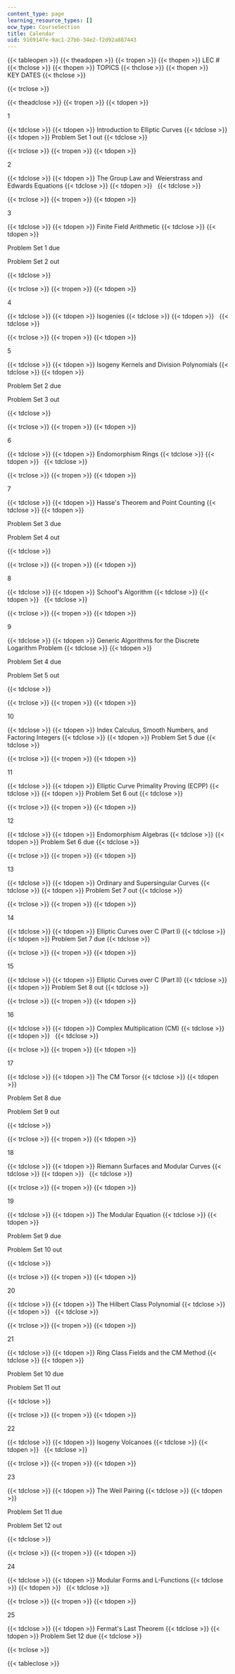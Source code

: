 ```yaml
---
content_type: page
learning_resource_types: []
ocw_type: CourseSection
title: Calendar
uid: 9169147e-9ac1-27bb-34e2-f2d92a887443
---
```


{{< tableopen >}}
{{< theadopen >}}
{{< tropen >}}
{{< thopen >}}
LEC #
{{< thclose >}}
{{< thopen >}}
TOPICS
{{< thclose >}}
{{< thopen >}}
KEY DATES
{{< thclose >}}

{{< trclose >}}

{{< theadclose >}}
{{< tropen >}}
{{< tdopen >}}


1


{{< tdclose >}}
{{< tdopen >}}
Introduction to Elliptic Curves
{{< tdclose >}}
{{< tdopen >}}
Problem Set 1 out
{{< tdclose >}}

{{< trclose >}}
{{< tropen >}}
{{< tdopen >}}


2


{{< tdclose >}}
{{< tdopen >}}
The Group Law and Weierstrass and Edwards Equations
{{< tdclose >}}
{{< tdopen >}}
 
{{< tdclose >}}

{{< trclose >}}
{{< tropen >}}
{{< tdopen >}}


3


{{< tdclose >}}
{{< tdopen >}}
Finite Field Arithmetic
{{< tdclose >}}
{{< tdopen >}}


Problem Set 1 due

Problem Set 2 out


{{< tdclose >}}

{{< trclose >}}
{{< tropen >}}
{{< tdopen >}}


4


{{< tdclose >}}
{{< tdopen >}}
Isogenies
{{< tdclose >}}
{{< tdopen >}}
 
{{< tdclose >}}

{{< trclose >}}
{{< tropen >}}
{{< tdopen >}}


5


{{< tdclose >}}
{{< tdopen >}}
Isogeny Kernels and Division Polynomials
{{< tdclose >}}
{{< tdopen >}}


Problem Set 2 due

Problem Set 3 out


{{< tdclose >}}

{{< trclose >}}
{{< tropen >}}
{{< tdopen >}}


6


{{< tdclose >}}
{{< tdopen >}}
Endomorphism Rings
{{< tdclose >}}
{{< tdopen >}}
 
{{< tdclose >}}

{{< trclose >}}
{{< tropen >}}
{{< tdopen >}}


7


{{< tdclose >}}
{{< tdopen >}}
Hasse's Theorem and Point Counting
{{< tdclose >}}
{{< tdopen >}}


Problem Set 3 due

Problem Set 4 out


{{< tdclose >}}

{{< trclose >}}
{{< tropen >}}
{{< tdopen >}}


8


{{< tdclose >}}
{{< tdopen >}}
Schoof's Algorithm
{{< tdclose >}}
{{< tdopen >}}
 
{{< tdclose >}}

{{< trclose >}}
{{< tropen >}}
{{< tdopen >}}


9


{{< tdclose >}}
{{< tdopen >}}
Generic Algorithms for the Discrete Logarithm Problem
{{< tdclose >}}
{{< tdopen >}}


Problem Set 4 due

Problem Set 5 out


{{< tdclose >}}

{{< trclose >}}
{{< tropen >}}
{{< tdopen >}}


10


{{< tdclose >}}
{{< tdopen >}}
Index Calculus, Smooth Numbers, and Factoring Integers
{{< tdclose >}}
{{< tdopen >}}
Problem Set 5 due
{{< tdclose >}}

{{< trclose >}}
{{< tropen >}}
{{< tdopen >}}


11


{{< tdclose >}}
{{< tdopen >}}
Elliptic Curve Primality Proving (ECPP)
{{< tdclose >}}
{{< tdopen >}}
Problem Set 6 out
{{< tdclose >}}

{{< trclose >}}
{{< tropen >}}
{{< tdopen >}}


12


{{< tdclose >}}
{{< tdopen >}}
Endomorphism Algebras
{{< tdclose >}}
{{< tdopen >}}
Problem Set 6 due
{{< tdclose >}}

{{< trclose >}}
{{< tropen >}}
{{< tdopen >}}


13


{{< tdclose >}}
{{< tdopen >}}
Ordinary and Supersingular Curves
{{< tdclose >}}
{{< tdopen >}}
Problem Set 7 out
{{< tdclose >}}

{{< trclose >}}
{{< tropen >}}
{{< tdopen >}}


14


{{< tdclose >}}
{{< tdopen >}}
Elliptic Curves over C (Part I)
{{< tdclose >}}
{{< tdopen >}}
Problem Set 7 due
{{< tdclose >}}

{{< trclose >}}
{{< tropen >}}
{{< tdopen >}}


15


{{< tdclose >}}
{{< tdopen >}}
Elliptic Curves over C (Part II)
{{< tdclose >}}
{{< tdopen >}}
Problem Set 8 out
{{< tdclose >}}

{{< trclose >}}
{{< tropen >}}
{{< tdopen >}}


16


{{< tdclose >}}
{{< tdopen >}}
Complex Multiplication (CM)
{{< tdclose >}}
{{< tdopen >}}
 
{{< tdclose >}}

{{< trclose >}}
{{< tropen >}}
{{< tdopen >}}


17


{{< tdclose >}}
{{< tdopen >}}
The CM Torsor
{{< tdclose >}}
{{< tdopen >}}


Problem Set 8 due

Problem Set 9 out


{{< tdclose >}}

{{< trclose >}}
{{< tropen >}}
{{< tdopen >}}


18


{{< tdclose >}}
{{< tdopen >}}
Riemann Surfaces and Modular Curves
{{< tdclose >}}
{{< tdopen >}}
 
{{< tdclose >}}

{{< trclose >}}
{{< tropen >}}
{{< tdopen >}}


19


{{< tdclose >}}
{{< tdopen >}}
The Modular Equation
{{< tdclose >}}
{{< tdopen >}}


Problem Set 9 due

Problem Set 10 out


{{< tdclose >}}

{{< trclose >}}
{{< tropen >}}
{{< tdopen >}}


20


{{< tdclose >}}
{{< tdopen >}}
The Hilbert Class Polynomial
{{< tdclose >}}
{{< tdopen >}}
 
{{< tdclose >}}

{{< trclose >}}
{{< tropen >}}
{{< tdopen >}}


21


{{< tdclose >}}
{{< tdopen >}}
Ring Class Fields and the CM Method
{{< tdclose >}}
{{< tdopen >}}


Problem Set 10 due

Problem Set 11 out


{{< tdclose >}}

{{< trclose >}}
{{< tropen >}}
{{< tdopen >}}


22


{{< tdclose >}}
{{< tdopen >}}
Isogeny Volcanoes
{{< tdclose >}}
{{< tdopen >}}
 
{{< tdclose >}}

{{< trclose >}}
{{< tropen >}}
{{< tdopen >}}


23


{{< tdclose >}}
{{< tdopen >}}
The Weil Pairing
{{< tdclose >}}
{{< tdopen >}}


Problem Set 11 due

Problem Set 12 out


{{< tdclose >}}

{{< trclose >}}
{{< tropen >}}
{{< tdopen >}}


24


{{< tdclose >}}
{{< tdopen >}}
Modular Forms and L-Functions
{{< tdclose >}}
{{< tdopen >}}
 
{{< tdclose >}}

{{< trclose >}}
{{< tropen >}}
{{< tdopen >}}


25


{{< tdclose >}}
{{< tdopen >}}
Fermat's Last Theorem
{{< tdclose >}}
{{< tdopen >}}
Problem Set 12 due
{{< tdclose >}}

{{< trclose >}}

{{< tableclose >}}